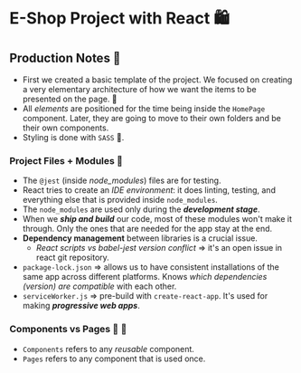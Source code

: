 # E-Shop Project with React 🛍️

## Production Notes 💭

- First we created a basic template of the project. We focused on creating a very elementary architecture of how we want the items to be presented on the page. 🌳
- All _elements_ are positioned for the time being inside the `HomePage` component. Later, they are going to move to their own folders and be their own components.
- Styling is done with `SASS` 💅.

### Project Files + Modules 📁

- The `@jest` (inside _node_modules_) files are for testing.
- React tries to create an _IDE environment_: it does linting, testing, and everything else that is provided inside `node_modules`.
- The `node_modules` are used only during the **_development stage_**.
- When we **_ship and build_** our code, most of these modules won't make it through. Only the ones that are needed for the app stay at the end.
- **Dependency management** between libraries is a crucial issue.
  - _React scripts vs babel-jest version conflict_ => it's an open issue in react git repository.
- `package-lock.json` => allows us to have consistent installations of the same app across different platforms. Knows _which dependencies (version) are compatible_ with each other.
- `serviceWorker.js` => pre-build with `create-react-app`. It's used for making **_progressive web apps_**.

### Components vs Pages 🧱 📄

- `Components` refers to any _reusable_ component.
- `Pages` refers to any component that is used once.
